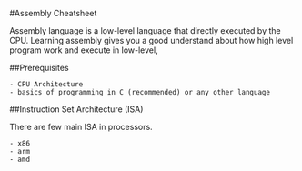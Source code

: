 #Assembly Cheatsheet

Assembly language is a low-level language that directly executed by the CPU. Learning assembly gives you a good understand about how high level program work and execute in low-level, 

##Prerequisites

    - CPU Architecture
    - basics of programming in C (recommended) or any other language

##Instruction Set Architecture (ISA)

There are few main ISA in processors.

    - x86
    - arm
    - amd